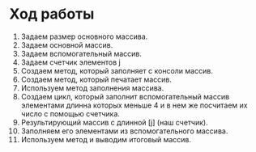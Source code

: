 # Ход работы
1. Задаем размер основного массива.
2. Задаем основной массив.
3. Задаем вспомогательный массив.
4. Задаем счетчик элементов j
5. Создаем метод, который заполняет с консоли массив.
6. Создаем метод, который печатает массив.
7. Используем метод заполнения массива.
8. Создаем цикл, который заполнит вспомогательный массив элементами длинна которых меньше 4 и в нем же посчитаем их число с помощью счетчика.
9. Результирующий массив с длинной [j] (наш счетчик).
10. Заполняем его элементами из вспомогательного массива.
11. Используем метод и выводим итоговый массив.
